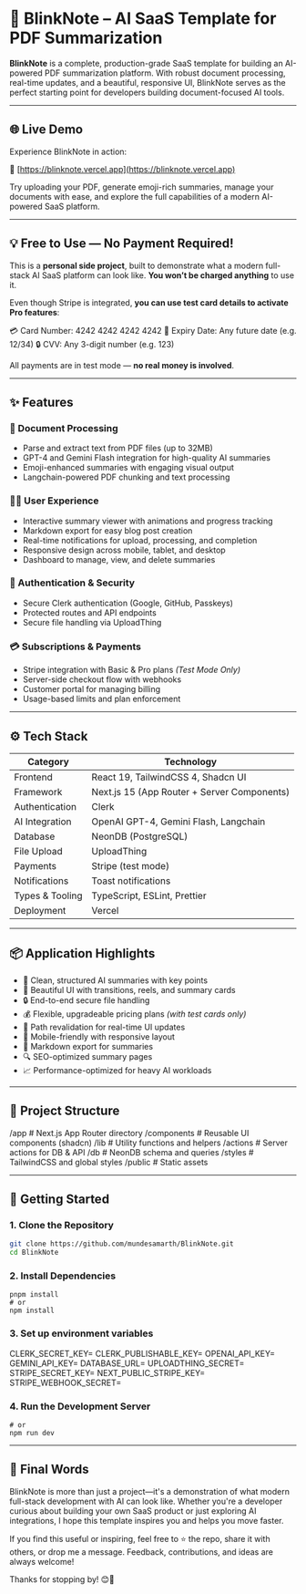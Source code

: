 # 🚀 BlinkNote – AI SaaS Template for PDF Summarization

**BlinkNote** is a complete, production-grade SaaS template for building an AI-powered PDF summarization platform. With robust document processing, real-time updates, and a beautiful, responsive UI, BlinkNote serves as the perfect starting point for developers building document-focused AI tools.

---

## 🌐 Live Demo

Experience BlinkNote in action:

🔗 [https://blinknote.vercel.app](https://blinknote.vercel.app)

Try uploading your PDF, generate emoji-rich summaries, manage your documents with ease, and explore the full capabilities of a modern AI-powered SaaS platform.

---

## 💡 Free to Use — No Payment Required!

This is a **personal side project**, built to demonstrate what a modern full-stack AI SaaS platform can look like. **You won’t be charged anything** to use it.

Even though Stripe is integrated, **you can use test card details to activate Pro features**:

💳 Card Number: 4242 4242 4242 4242
📆 Expiry Date: Any future date (e.g. 12/34)
🔒 CVV: Any 3-digit number (e.g. 123)


All payments are in test mode — **no real money is involved**.

---

## ✨ Features

### 📄 Document Processing
- Parse and extract text from PDF files (up to 32MB)
- GPT-4 and Gemini Flash integration for high-quality AI summaries
- Emoji-enhanced summaries with engaging visual output
- Langchain-powered PDF chunking and text processing

### 🧑‍💻 User Experience
- Interactive summary viewer with animations and progress tracking
- Markdown export for easy blog post creation
- Real-time notifications for upload, processing, and completion
- Responsive design across mobile, tablet, and desktop
- Dashboard to manage, view, and delete summaries

### 🔐 Authentication & Security
- Secure Clerk authentication (Google, GitHub, Passkeys)
- Protected routes and API endpoints
- Secure file handling via UploadThing

### 💳 Subscriptions & Payments
- Stripe integration with Basic & Pro plans *(Test Mode Only)*
- Server-side checkout flow with webhooks
- Customer portal for managing billing
- Usage-based limits and plan enforcement

---

## ⚙️ Tech Stack

| Category              | Technology                                |
|-----------------------|--------------------------------------------|
| Frontend              | React 19, TailwindCSS 4, Shadcn UI         |
| Framework             | Next.js 15 (App Router + Server Components)|
| Authentication        | Clerk                                      |
| AI Integration        | OpenAI GPT-4, Gemini Flash, Langchain      |
| Database              | NeonDB (PostgreSQL)                        |
| File Upload           | UploadThing                                |
| Payments              | Stripe (test mode)                         |
| Notifications         | Toast notifications                        |
| Types & Tooling       | TypeScript, ESLint, Prettier               |
| Deployment            | Vercel                                     |

---

## 📦 Application Highlights

- 📝 Clean, structured AI summaries with key points
- 🎨 Beautiful UI with transitions, reels, and summary cards
- 🔒 End-to-end secure file handling
- 💰 Flexible, upgradeable pricing plans *(with test cards only)*
- 🔄 Path revalidation for real-time UI updates
- 📱 Mobile-friendly with responsive layout
- 📂 Markdown export for summaries
- 🔍 SEO-optimized summary pages
- 📈 Performance-optimized for heavy AI workloads

---

## 📁 Project Structure
/app # Next.js App Router directory
/components # Reusable UI components (shadcn)
/lib # Utility functions and helpers
/actions # Server actions for DB & API
/db # NeonDB schema and queries
/styles # TailwindCSS and global styles
/public # Static assets



---

## 🚀 Getting Started

### 1. Clone the Repository

```bash
git clone https://github.com/mundesamarth/BlinkNote.git
cd BlinkNote
```
### 2. Install Dependencies
```
pnpm install
# or
npm install
```
### 3. Set up environment variables

CLERK_SECRET_KEY=
CLERK_PUBLISHABLE_KEY=
OPENAI_API_KEY=
GEMINI_API_KEY=
DATABASE_URL=
UPLOADTHING_SECRET=
STRIPE_SECRET_KEY=
NEXT_PUBLIC_STRIPE_KEY=
STRIPE_WEBHOOK_SECRET=

### 4. Run the Development Server
```pnpm dev
# or
npm run dev
```
---

## 🙌 Final Words

BlinkNote is more than just a project—it's a demonstration of what modern full-stack development with AI can look like. Whether you're a developer curious about building your own SaaS product or just exploring AI integrations, I hope this template inspires you and helps you move faster.

If you find this useful or inspiring, feel free to ⭐️ the repo, share it with others, or drop me a message. Feedback, contributions, and ideas are always welcome!

Thanks for stopping by! 😊🚀

